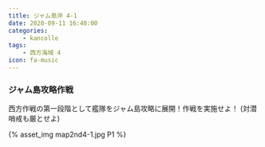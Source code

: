 ```yaml
---
title: ジャム島沖 4-1
date: 2020-09-11 16:40:00
categories:
    - kancolle
tags:
    - 西方海域 4
icon: fa-music
---
```


### ジャム島攻略作戦
西方作戦の第一段階として艦隊をジャム島攻略に展開！作戦を実施せよ！ (対潜哨戒も厳とせよ)

<!-- <div style="width: 100%;padding-bottom: 59%;position: relative;">
    <div
        style="position: absolute;left: 0;top: 0;width: 100%;height: 100%;background-repeat: no-repeat;background-image: url('./01_image.png');background-position: 0px 0px;background-size: 200%;">
        <div
            style="position: relative;left: 0;top: 0;width: 100%;height: 100%;background-repeat: no-repeat;background-image: url('./01_image.png');background-position: 100% 0px;background-size:200%;z-index: 2;">
        </div>
    </div>
</div> -->

{% asset_img map2nd4-1.jpg P1 %}

